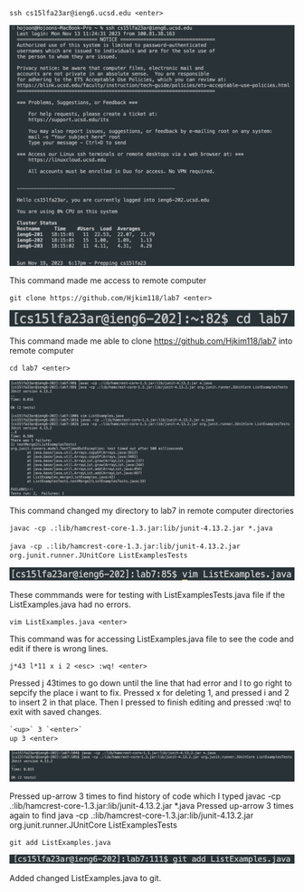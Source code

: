 ```
ssh cs15lfa23ar@ieng6.ucsd.edu <enter>
```

![Image](lab4_1.png)

This command made me access to remote computer

```
git clone https://github.com/Hjkim118/lab7 <enter>
```

![Image](lab4_2.png)

This command made me able to clone https://github.com/Hjkim118/lab7 into remote computer

```
cd lab7 <enter>
```

![Image](lab4_3.png)

This command changed my directory to lab7 in remote computer directories

```
javac -cp .:lib/hamcrest-core-1.3.jar:lib/junit-4.13.2.jar *.java

java -cp .:lib/hamcrest-core-1.3.jar:lib/junit-4.13.2.jar org.junit.runner.JUnitCore ListExamplesTests
```

![Image](lab4_4.png)

These commmands were for testing with ListExamplesTests.java file if the ListExamples.java had no errors.

```
vim ListExamples.java <enter>
```

This command was for accessing ListExamples.java file to see the code and edit if there is wrong lines.

```
j*43 l*11 x i 2 <esc> :wq! <enter>
```

Pressed j 43times to go down until the line that had error and l to go right to sepcify the place i want to fix. Pressed x for deleting 1, and pressed i and 2 to insert 2 in that place.
Then I pressed <esc> to finish editing and pressed :wq! to exit with saved changes.



```
`<up>` 3 `<enter>`
up 3 <enter>
```


![Image](lab4_5.png)

Pressed up-arrow 3 times to find history of code which I typed javac -cp .:lib/hamcrest-core-1.3.jar:lib/junit-4.13.2.jar *.java
Pressed up-arrow 3 times again to find java -cp .:lib/hamcrest-core-1.3.jar:lib/junit-4.13.2.jar org.junit.runner.JUnitCore ListExamplesTests

```
git add ListExamples.java
```

![Image](lab4_6.png)

Added changed ListExamples.java to git.
